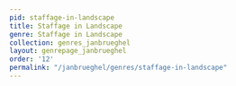 ```yaml
---
pid: staffage-in-landscape
title: Staffage in Landscape
genre: Staffage in Landscape
collection: genres_janbrueghel
layout: genrepage_janbrueghel
order: '12'
permalink: "/janbrueghel/genres/staffage-in-landscape"
---
```

